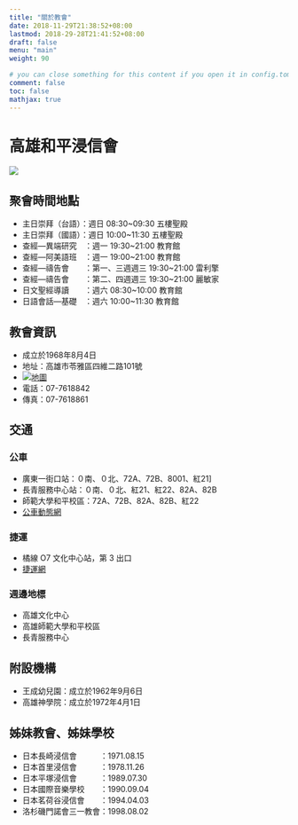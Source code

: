 ```yaml
---
title: "關於教會"
date: 2018-11-29T21:38:52+08:00
lastmod: 2018-29-28T21:41:52+08:00
draft: false
menu: "main"
weight: 90

# you can close something for this content if you open it in config.toml.
comment: false
toc: false
mathjax: true
---
```


# 高雄和平浸信會
![](hbc-qrcode.png)

## 聚會時間地點
* 主日崇拜（台語）：週日 08:30~09:30 五樓聖殿
* 主日崇拜（國語）：週日 10:00~11:30 五樓聖殿
* 查經—異端研究　：週一 19:30~21:00 教育館
* 查經—阿美語班　：週一 19:00~21:00 教育館
* 查經—禱告會　　：第一、三週週三 19:30~21:00 雷利擎
* 查經—禱告會　　：第二、四週週三 19:30~21:00 麗敏家
* 日文聖經導讀　　：週六 08:30~10:00 教育館
* 日語會話—基礎　：週六 10:00~11:30 教育館

## 教會資訊
* 成立於1968年8月4日
* 地址：高雄市苓雅區四維二路101號
* ![](map.png)<a href="https://www.google.com.tw/maps/place/802%E9%AB%98%E9%9B%84%E5%B8%82%E8%8B%93%E9%9B%85%E5%8D%80%E5%9B%9B%E7%B6%AD%E4%BA%8C%E8%B7%AF101%E8%99%9F/@22.6226847,120.3182822,17z/data=!3m1!4b1!4m5!3m4!1s0x346e049800059dd1:0x89f042fe20621294!8m2!3d22.6226847!4d120.3204709?hl=zh-TW" target="_blank">地圖</a>
* 電話：07-7618842
* 傳真：07-7618861

## 交通

### 公車 
* 廣東一街口站：０南、０北、72A、72B、8001、紅21]
* 長青服務中心站：０南、０北、紅21、紅22、82A、82B
* 師範大學和平校區：72A、72B、82A、82B、紅22
* <a href="https://ibus.tbkc.gov.tw/bus/BusRoute.aspx" target="_blank">公車動態網</a>

### 捷運 
* 橘線 O7 文化中心站，第 3 出口
* <a href="https://www.krtco.com.tw/train_info/service_1-O7.aspx" target="_blank">捷運網</a>

### 週邊地標
* 高雄文化中心
* 高雄師範大學和平校區
* 長青服務中心

## 附設機構
* 王成幼兒園：成立於1962年9月6日
* 高雄神學院：成立於1972年4月1日

## 姊妹教會、姊妹學校
* 日本長崎浸信會　　　：1971.08.15
* 日本首里浸信會　　　：1978.11.26
* 日本平塚浸信會　　　：1989.07.30
* 日本國際音樂學校　　：1990.09.04
* 日本茗荷谷浸信會　　：1994.04.03
* 洛杉磯門諾會三一教會：1998.08.02